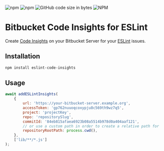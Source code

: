 ![npm](https://img.shields.io/npm/v/eslint-code-insights?style=for-the-badge)
![npm](https://img.shields.io/npm/dy/eslint-code-insights?style=for-the-badge)
![GitHub code size in bytes](https://img.shields.io/github/languages/code-size/oeph/eslint-code-insights?style=for-the-badge)
![NPM](https://img.shields.io/npm/l/eslint-code-insights?style=for-the-badge)

# Bitbucket Code Insights for ESLint

Create [Code Insights](https://confluence.atlassian.com/bitbucketserver/code-insights-966660485.html) on your Bitbucket Server for your [ESLint](https://eslint.org) issues.

## Installation

```sh
npm install eslint-code-insights
```

## Usage

```javascript
await addESLintInsights(
    {
        url: 'https://your-bitbucket-server.example.org',
        accessToken: 'gp762nuuoqcoxypju8c569th9wz7q5',
        project: 'projectKey',
        repo: 'repositorySlug',
        commitId: '84eb815afaea6923b08a5514b978d0a404aaf121',
        // or use a custom path in order to create a relative path for bitbucket
        repositoryRootPath: process.cwd(),
    },
    ['lib/**/*.js']
);
```
